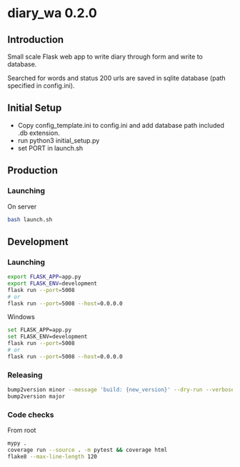 # diary_wa 0.2.0

## Introduction
Small scale Flask web app to write diary through form and write to database.

Searched for words and status 200 urls are saved in sqlite database (path specified in config.ini).

## Initial Setup
- Copy config_template.ini to config.ini and add database path included .db extension.
- run python3 initial_setup.py
- set PORT in launch.sh

## Production
### Launching
On server
```bash
bash launch.sh
```

## Development
### Launching
```bash
export FLASK_APP=app.py
export FLASK_ENV=development
flask run --port=5008
# or
flask run --port=5008 --host=0.0.0.0
```
Windows
```bash
set FLASK_APP=app.py
set FLASK_ENV=development
flask run --port=5008
# or
flask run --port=5008 --host=0.0.0.0
```
### Releasing
```bash
bump2version minor --message 'build: {new_version}' --dry-run --verbose
bump2version major
```

### Code checks
From root
```bash
mypy .
coverage run --source . -m pytest && coverage html
flake8 --max-line-length 120
```
